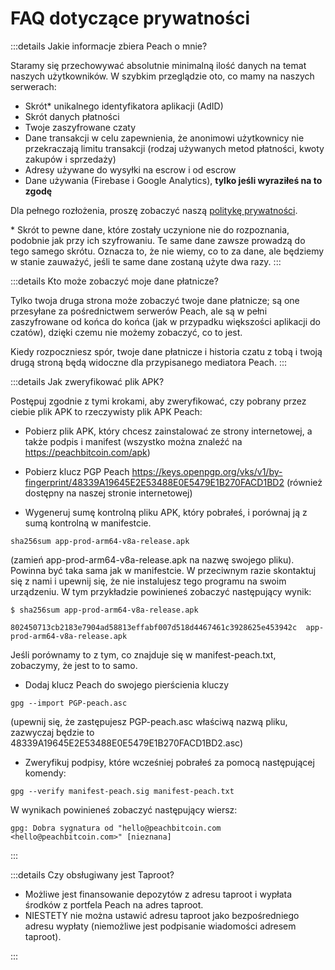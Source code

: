# FAQ dotyczące prywatności

:::details Jakie informacje zbiera Peach o mnie?

Staramy się przechowywać absolutnie minimalną ilość danych na temat naszych użytkowników. W szybkim przeglądzie oto, co mamy na naszych serwerach:

- Skrót\* unikalnego identyfikatora aplikacji (AdID)
- Skrót danych płatności
- Twoje zaszyfrowane czaty
- Dane transakcji w celu zapewnienia, że anonimowi użytkownicy nie przekraczają limitu transakcji (rodzaj używanych metod płatności, kwoty zakupów i sprzedaży)
- Adresy używane do wysyłki na escrow i od escrow
- Dane używania (Firebase i Google Analytics), **tylko jeśli wyraziłeś na to zgodę**

Dla pełnego rozłożenia, proszę zobaczyć naszą [politykę prywatności](/privacy-policy/).

\* Skrót to pewne dane, które zostały uczynione nie do rozpoznania, podobnie jak przy ich szyfrowaniu. Te same dane zawsze prowadzą do tego samego skrótu. Oznacza to, że nie wiemy, co to za dane, ale będziemy w stanie zauważyć, jeśli te same dane zostaną użyte dwa razy.
:::

:::details Kto może zobaczyć moje dane płatnicze?

Tylko twoja druga strona może zobaczyć twoje dane płatnicze; są one przesyłane za pośrednictwem serwerów Peach, ale są w pełni zaszyfrowane od końca do końca (jak w przypadku większości aplikacji do czatów), dzięki czemu nie możemy zobaczyć, co to jest.

Kiedy rozpoczniesz spór, twoje dane płatnicze i historia czatu z tobą i twoją drugą stroną będą widoczne dla przypisanego mediatora Peach.
:::

:::details Jak zweryfikować plik APK?

Postępuj zgodnie z tymi krokami, aby zweryfikować, czy pobrany przez ciebie plik APK to rzeczywisty plik APK Peach:

- Pobierz plik APK, który chcesz zainstalować ze strony internetowej, a także podpis i manifest (wszystko można znaleźć na https://peachbitcoin.com/apk)

- Pobierz klucz PGP Peach https://keys.openpgp.org/vks/v1/by-fingerprint/48339A19645E2E53488E0E5479E1B270FACD1BD2 (również dostępny na naszej stronie internetowej)

- Wygeneruj sumę kontrolną pliku APK, który pobrałeś, i porównaj ją z sumą kontrolną w manifestcie.
````
sha256sum app-prod-arm64-v8a-release.apk
````
(zamień app-prod-arm64-v8a-release.apk na nazwę swojego pliku). Powinna być taka sama jak w manifestcie. W przeciwnym razie skontaktuj się z nami i upewnij się, że nie instalujesz tego programu na swoim urządzeniu. W tym przykładzie powinieneś zobaczyć następujący wynik:
```
$ sha256sum app-prod-arm64-v8a-release.apk

802450713cb2183e7904ad58813effabf007d518d4467461c3928625e453942c  app-prod-arm64-v8a-release.apk
```
Jeśli porównamy to z tym, co znajduje się w manifest-peach.txt, zobaczymy, że jest to to samo.

- Dodaj klucz Peach do swojego pierścienia kluczy
```
gpg --import PGP-peach.asc
```
(upewnij się, że zastępujesz PGP-peach.asc właściwą nazwą pliku, zazwyczaj będzie to 48339A19645E2E53488E0E5479E1B270FACD1BD2.asc)

- Zweryfikuj podpisy, które wcześniej pobrałeś za pomocą następującej komendy:
```
gpg --verify manifest-peach.sig manifest-peach.txt
``` 
W wynikach powinieneś zobaczyć następujący wiersz:
```
gpg: Dobra sygnatura od "hello@peachbitcoin.com <hello@peachbitcoin.com>" [nieznana]
```
:::

:::details Czy obsługiwany jest Taproot?

- Możliwe jest finansowanie depozytów z adresu taproot i wypłata środków z portfela Peach na adres taproot.
- NIESTETY nie można ustawić adresu taproot jako bezpośredniego adresu wypłaty (niemożliwe jest podpisanie wiadomości adresem taproot).

:::

